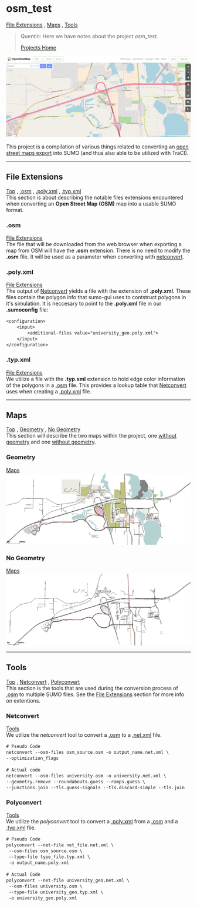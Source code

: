 # <a name="top_of_page"></a>osm_test
[File Extensions](#file_extensions) , [Maps](#maps) , [Tools](#tools)
>Quentin: Here we have notes about the project *osm_test*.
>
>[Projects Home](../Readme.md)

![university_approaching_highways.gif](../../assets/screenshots/osm/university_approaching_highways.gif)

This project is a compilation of various things related to converting an 
[open street maps export](https://www.openstreetmap.org/#map=14/28.1487/-81.8507)
into SUMO (and thus also able to be utilized with TraCI).

---
<!-- begin file_extensions -->
## <a name="file_extensions"></a>File Extensions
[Top](#top_of_page) , [.osm](#file_extensions.osm) , [.poly.xml](#file_extensions.poly_xml) , [.typ.xml](#file_extensions.typ_xml)<br/>
This section is about describing the notable files extensions encountered when converting an **Open Street Map (OSM)** map into a usable SUMO format.

### <a name="file_extensions.osm"></a>**.osm**
[File Extensions](#file_extensions)<br/>
The file that will be downloaded from the web browser when exporting a map from OSM will have the **.osm** extension.
There is no need to modify the **.osm** file.
It will be used as a parameter when converting with [netconvert](#tools.netconvert).

### <a name="file_extensions.poly_xml"></a>.poly.xml
[File Extensions](#file_extensions)<br/>
The output of [Netconvert](#tools.netconvert) yields a file with the extension of **.poly.xml**.
These files contain the polygon info that sumo-gui uses to contstruct polygons in it's simulation.
It is neccesary to point to the **.poly.xml** file in our **.sumoconfig** file:
```
<configuration>
	<input>
		<additional-files value="university_geo.poly.xml">
	</input>
</configuration>
```

### <a name="file_extensions.typ_xml"></a>.typ.xml
[File Extensions](#file_extensions)<br/>
We utilize a file with the **.typ.xml** extension to hold edge color information of the polygons in a [.osm](#file_extensions.osm) file.
This provides a lookup table that [Netconvert](#tools.netconvert) uses when creating a [.poly.xml](#file_extensions.poly_xml) file.
<!-- end file_extensions -->
---
<!-- begin maps --->
## <a name="maps"></a>Maps
[Top](#top_of_page) , [Geometry](#maps.geo) , [No Geometry](#maps.no_geo) <br/>
This section will describe the two maps within the project, one [without geometry](#maps.geo) and one [without geometry](#maps.no_geo).

### <a name="maps.geo"></a>Geometry
[Maps](#maps)<br/>
![osm_test.university_geo.gif](../../assets/screenshots/projects/osm_test.university_geo.gif)

### <a name="maps.nogeo"></a>No Geometry
[Maps](#maps)<br/>
![osm_test.university.gif](../../assets/screenshots/projects/osm_test.university.gif)

<!-- end maps -->
---
<!-- begin tools -->
## <a name="tools"></a>Tools
[Top](#top_of_page) , [Netconvert](#tools.netconvert) , [Polyconvert](#tools.polyconvert) <br/>
This section is the tools that are used during the conversion process of [.osm](file_extensions.osm) to multiple SUMO files.
See the [File Extensions](#file_extensions) section for more info on extentions.

### <a name="tools.netconvert"></a>Netconvert
[Tools](#tools)<br/>
We utilize the *netconvert* tool to convert a [.osm](file_extensions.osm) to a [.net.xml]([.osm]file_extensions.net_xml) file.
```
# Pseudo Code
netconvert --osm-files osm_source.osm -o output_name.net.xml \
--optimization_flags

# Actual code
netconvert --osm-files university.osm -o university.net.xml \
--geometry.remove --roundabouts.guess --ramps.guess \
--junctions.join --tls.guess-signals --tls.discard-simple --tls.join
```

### <a name="tools.polyconvert"></a>Polyconvert
[Tools](#tools)<br/>
We utilize the *polyconvert* tool to convert a [.poly.xml](#file_extensions.poly_xml) from a [.osm](#file_extensions.osm) and a [.typ.xml](#file_extensions.typ_xml) file.
```
# Pseudo Code
polyconvert --net-file net_file.net.xml \
 --osm-files osm_source.osm \
 --type-file type_file.typ.xml \
 -o output_name.poly.xml

# Actual Code
polyconvert --net-file university_geo.net.xml \
 --osm-files university.osm \
 --type-file university_geo.typ.xml \
 -o university_geo.poly.xml
```
<!-- end tools --> 
